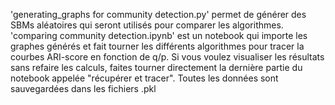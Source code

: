 'generating_graphs for community detection.py' permet de générer des SBMs aléatoires qui seront utilisés pour comparer les algorithmes.
'comparing community detection.ipynb' est un notebook qui importe les graphes générés et fait tourner les différents algorithmes pour tracer la courbes ARI-score en fonction de q/p.
Si vous voulez visualiser les résultats sans refaire les calculs, faites tourner directement la dernière partie du notebook appelée "récupérer et tracer". Toutes les données sont sauvegardées dans les fichiers .pkl
